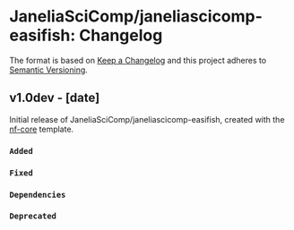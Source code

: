 # JaneliaSciComp/janeliascicomp-easifish: Changelog

The format is based on [Keep a Changelog](https://keepachangelog.com/en/1.0.0/)
and this project adheres to [Semantic Versioning](https://semver.org/spec/v2.0.0.html).

## v1.0dev - [date]

Initial release of JaneliaSciComp/janeliascicomp-easifish, created with the [nf-core](https://nf-co.re/) template.

### `Added`

### `Fixed`

### `Dependencies`

### `Deprecated`
